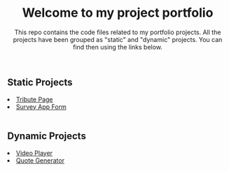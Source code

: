 <h1 align="center"> Welcome to my project portfolio </h1>
<p align="center"> This repo contains the code files related to my portfolio projects. All the projects have been grouped as "static" and "dynamic" projects. You can find then using the links below.</p>
<br>
<h2> Static Projects </h2>
<li><a id="tribute_page" href="https://github.com/rohit-p-kumar/my_projects/tree/main/static_projects/tribute_page" target="_blank"> Tribute Page </a></li>
<li><a id="survey_app_form" href="https://github.com/rohit-p-kumar/my_projects/tree/main/static_projects/survey_form" target="_blank"> Survey App Form </a></li>
<br>
<h2> Dynamic Projects </h2>
<li><a id="video_player" href="https://github.com/rohit-p-kumar/my_projects/tree/main/dynamic_projects/video_player" target="_blank"> Video Player </a></li>
<li><a id="quoteGenerator" href="https://github.com/rohit-p-kumar/my_projects/tree/main/dynamic_projects/quoteGenerator" target="_blank"> Quote Generator </a></li>
